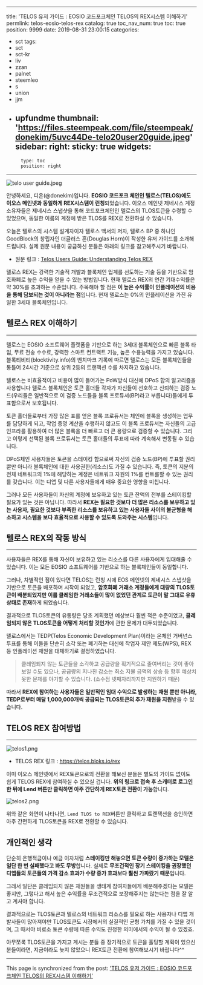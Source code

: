 
---
title: 'TELOS 유저 가이드 : EOSIO 코드포크체인 TELOS의 REX시스템 이해하기'
permlink: telos-eosio-telos-rex
catalog: true
toc_nav_num: true
toc: true
position: 9999
date: 2019-08-31 23:00:15
categories:
- sct
tags:
- sct
- sct-kr
- liv
- zzan
- palnet
- steemleo
- s
- union
- jjm
- upfundme
thumbnail: 'https://files.steempeak.com/file/steempeak/donekim/5uvc44De-telo20user20guide.jpeg'
sidebar:
    right:
        sticky: true
widgets:
    -
        type: toc
        position: right
---


![telo user guide.jpeg](https://files.steempeak.com/file/steempeak/donekim/5uvc44De-telo20user20guide.jpeg)

안녕하세요, 디온(@donekim)입니다. **EOSIO 코드포크 체인인 텔로스(TELOS)에도 이오스 메인넷과 동일하게 REX시스템이 런칭**되었습니다. 이오스 메인넷 제네시스 계정 소유자들은 제네시스 스냅샷을 통해 코드포크체인인 텔로스의 TLOS토큰을 수령할 수 있었으며, 동일한 이름의 계정에 받은 TLOS를 REX로 전환하실 수 있습니다.

오늘은 텔로스의 시스템 설계자이자 텔로스 백서의 저자, 텔로스 BP 중 하나인 GoodBlock의 창립자인 더글러스 혼(Douglas Horn)이 작성한 유저 가이드를 소개해드립니다. 실제 원문 내용이 궁금하신 분들은 아래의 링크를 참고해주시기 바랍니다. 

- 원문 링크 : [Telos Users Guide: Understanding Telos REX](https://medium.com/@goodblock_info/telos-users-guide-understanding-telos-rex-d94d081cd7bb)

텔로스 REX는 강력한 기술적 개발과 블록체인 업계를 선도하는 기술 등을 기반으로 암호화폐로 높은 수익을 얻을 수 있는 방법입니다. 현재 텔로스 REX의 연간 기대수익률은 약 30%를 초과하는 수준입니다. 주목해야 할 점은 **이 높은 수익률이 인플레이션의 비용을 통해 담보되는 것이 아니라는 점**입니다. 현재 텔로스는 0%의 인플레이션을 가진 유일한 3세대 블록체인입니다.

## 텔로스 REX 이해하기
---

텔로스는 EOSIO 소프트웨어 플랫폼을 기반으로 하는 3세대 블록체인으로 빠른 블록 타임, 무료 전송 수수료, 강력한 스마트 컨트랙트 기능, 높은 수용능력을 가지고 있습니다. 블록티비티(blocktivity.info)의 벤치마크 기록에 따르면 텔로스는 모든 블록체인들을 통틀어 24시간 기준으로 상위 2등의 트랜잭션 수를 차지하고 있습니다.

텔로스는 비효율적이고 비용이 많이 들어가는 PoW방식 대신에 DPoS 합의 알고리즘을 사용합니다 텔로스 블록체인은 토큰 홀더들 각자가 자신들이 선호하고 신뢰하는 검증 노드(우리들은 일반적으로 이 검증 노드들을 블록 프로듀서(BP)라고 부릅니다)들에게 투표함으로서 보호됩니다. 

토큰 홀더들로부터 가장 많은 표를 얻은 블록 프로듀서는 체인에 블록을 생성하는 업무를 담당하게 되고, 작업 증명 계산을 수행하지 않고도 이 블록 프로듀서는 자신들의 고급 인프라를 활용하여 더 많은 블록을 더 빠르고 더 큰 용량으로 검증할 수 있습니다. 그리고 이렇게 선택된 블록 프로듀서는 토큰 홀더들의 투표에 따라 계속해서 변동될 수 있습니다.

DPoS체인 사용자들은 토큰을 스테이킹 함으로써 자신의 검증 노드(BP)에 투표할 권리뿐만 아니라 블록체인에 대한 사용권한(리소스)도 가질 수 있습니다. 즉, 토큰의 지분의 전체 네트워크의 1%에 해당하는 계정은 네트워크 자원의 1%를 컨트롤할 수 있는 권리를 갖습니다. 이는 디앱 및 다른 사용자들에게 매우 중요한 영향을 미칩니다.

그러나 모든 사용자들이 자신의 계정에 보유하고 있는 토큰 잔액의 전부를 스테이킹할 필요가 있는 것은 아닙니다. 따라서 **REX는 필요한 것보다 더 많은 리소스를 보유하고 있는 사용자, 필요한 것보다 부족한 리소스를 보유하고 있는 사용자들 사이의 불균형을 해소하고 시스템을 보다 효율적으로 사용할 수 있도록 도와주는 시스템**입니다. 


## 텔로스 REX의 작동 방식
---

사용자들은 REX를 통해 자신이 보유하고 있는 리소스를 다른 사용자에게 임대해줄 수 있습니다. 이는 모든 EOSIO 소프트웨어를 기반으로 하는 블록체인들이 동일합니다. 

그러나, 차별적인 점이 있다면 TELOS는 런칭 시에 EOS 메인넷의 제네시스 스냅샷을 기반으로 토큰을 배포하며 시작이 되었고, **암호화폐 거래소 계정들에게 대량의 TLOS토큰이 배분되었지만 이를 클레임한 거래소들이 많이 없었던 관계로 토큰이 말 그대로 유휴 상태로 존재**하게 되었습니다.

결과적으로 TLOS토큰의 유통량은 당초 계획했던 예상보다 훨씬 적은 수준이었고, **클레임되지 않은 TLOS토큰을 어떻게 처리할 것인가**에 관한 문제가 대두되었습니다.

텔로스에서는 TEDP(Telos Economic Development Plan)이라는 온체인 거버넌스 투표를 통해 이들을 단순히 소각 또는 폐기하는 대신에 작업자 제안 제도(WPS), REX 등 인플레이션 재원을 대체하기로 결정하였습니다. 

> 클레임되지 않는 토큰들을 소각하고 공급량을 획기적으로 줄여버리는 것이 좋아보일 수도 있으나, 공급량의 지나친 감소는 최소 지불 금액의 상승 등 향후 예상치 못한 문제를 야기할 수 있습니다. (소수점 넷째자리까지만 지원하기 때문)

따라서 **REX에 참여하는 사용자들은 일반적인 임대 수익으로 발생하는 재원 뿐만 아니라, TEDP로부터 매달 1,000,000개씩 공급되는 TLOS토큰의 추가 재원을 지원**받을 수 있습니다.

## TELOS REX 참여방법
---







![telos1.png](https://files.steempeak.com/file/steempeak/donekim/7qQKKUMD-telos1.png)

- TELOS REX 링크 : https://telos.bloks.io/rex

이미 이오스 메인넷에서 REX토큰으로의 전환을 해보신 분들은 별도의 가이드 없이도 쉽게 TELOS REX에 참여하실 수 있으실 겁니다. **위의 링크로 접속 후 스캐터로 로그인 한 뒤에 Lend 버튼만 클릭하면 아주 간단하게 REX토큰 전환이 가능**합니다.



![telos2.png](https://files.steempeak.com/file/steempeak/donekim/eFI7QF6J-telos2.png)

위와 같은 화면이 나타나면, `Lend TLOS to REX`버튼만 클릭하고 트랜잭션을 승인하면 아주 간편하게 TLOS토큰을 REX로 전환할 수 있습니다.

## 개인적인 생각

단순히 은행적금이나 예금 이자처럼 **스테이킹만 해놓으면 토큰 수량이 증가하는 모델은 일단 한 번 실패했다고 봐도 무방**합니다. 실제로 **무조건적인 장기 스테이킹을 권장했던 디앱들의 토큰들의 가격 감소 효과가 수량 증가 효과보다 훨씬 가파랐기 때문**입니다. 

그래서 일단은 클레임되지 않은 재원들을 생태계 참여자들에게 배분해주겠다는 모델은 좋지만, 그렇다고 해서 높은 수익률을 무조건적으로 보장해주지는 않는다는 점을 잘 알고 계셔야 합니다.

결과적으로는 TLOS토큰과 텔로스의 네트워크 리소스를 필요로 하는 사용자나 디앱 개발사들이 많아져야만 TLOS토큰도 시장에서의 실질적인 균형 가치를 가질 수 있을 것이며, 그 때서야 비로소 토큰 수량에 따른 수익도 진정한 의미에서의 수익이 될 수 있겠죠.

아무쪼록 TLOS토큰을 가지고 계시는 분들 중 장기적으로 토큰을 홀딩할 계획이 있으신 분들이라면, 지금이라도 늦지 않았으니 REX토큰 전환에 참여해보시기 바랍니다^^

- - -

This page is synchronized from the post: ['TELOS 유저 가이드 : EOSIO 코드포크체인 TELOS의 REX시스템 이해하기'](https://steemit.com/@donekim/telos-eosio-telos-rex)
